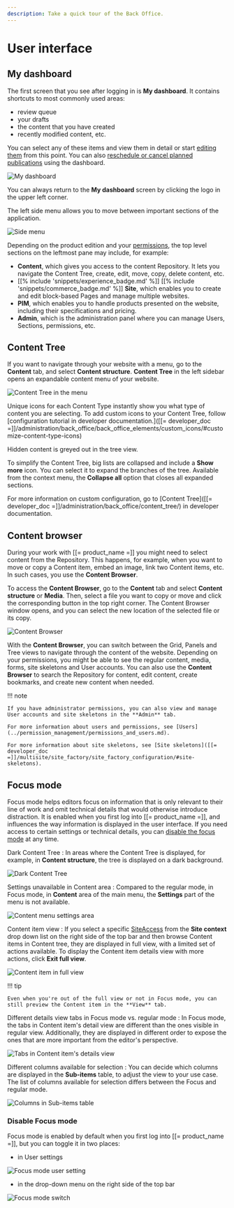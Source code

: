 ```yaml
---
description: Take a quick tour of the Back Office.
---
```


# User interface

## My dashboard

The first screen that you see after logging in is **My dashboard**. 
It contains shortcuts to most commonly used areas:

- review queue
- your drafts
- the content that you have created
- recently modified content, etc.

You can select any of these items and view them in detail or start [editing them](create_edit_content_items.md) from this point.
You can also [reschedule or cancel planned publications](../content_management/schedule_publishing.md#reschedule_or_cancel_publications) using the dashboard.

![My dashboard](img/dashboard.png "My dashboard")

You can always return to the **My dashboard** screen by clicking the logo in the upper left corner.

The left side menu allows you to move between important sections of the application.

![Side menu](img/top_bar.png "Side menu")

Depending on the product edition and your [permissions](../permission_management/permission_system.md), the top level sections on the leftmost pane may include, for example:

- **Content**, which gives you access to the content Repository.
It lets you navigate the Content Tree, create, edit, move, copy, delete content, etc.
- [[% include 'snippets/experience_badge.md' %]] [[% include 'snippets/commerce_badge.md' %]] **Site**, which enables you to create and edit block-based Pages and manage multiple websites.
- **PIM**, which enables you to handle products presented on the website, including their specifications and pricing.
- **Admin**, which is the administration panel where you can manage Users, Sections, permissions, etc.

## Content Tree

If you want to navigate through your website with a menu, go to the **Content** tab, and select **Content structure**.
**Content Tree** in the left sidebar opens an expandable content menu of your website.

![Content Tree in the menu](img/left_menu_tree.png "Content Tree in the menu")

Unique icons for each Content Type instantly show you what type of content you are selecting. To add custom icons to your Content Tree, follow [configuration tutorial in developer documentation.]([[= developer_doc =]]/administration/back_office/back_office_elements/custom_icons/#customize-content-type-icons)

Hidden content is greyed out in the tree view.

To simplify the Content Tree, big lists are collapsed and include a **Show more** icon. 
You can select it to expand the branches of the tree.
Available from the context menu, the **Collapse all** option that closes all expanded sections.

For more information on custom configuration, go to [Content Tree]([[= developer_doc =]]/administration/back_office/content_tree/) in developer documentation.

## Content browser

During your work with [[= product_name =]] you might need to select content from the Repository.
This happens, for example, when you want to move or copy a Content item, embed an image, link two Content items, etc.
In such cases, you use the **Content Browser**.

To access the **Content Browser**, go to the **Content** tab and select **Content structure** or **Media**.
Then, select a file you want to copy or move and click the corresponding button in the top right corner.
The Content Browser window opens, and you can select the new location of the selected file or its copy.

![Content Browser](img/udw.png "Content Browser")

With the **Content Browser**, you can switch between the Grid, Panels and Tree views to navigate through the content of the website.
Depending on your permissions, you might be able to see the regular content, media, forms, site skeletons and User accounts.
You can also use the **Content Browser** to search the Repository for content, edit content, create bookmarks, and create new content when needed.

!!! note

    If you have administrator permissions, you can also view and manage User accounts and site skeletons in the **Admin** tab.

    For more information about users and permissions, see [Users](../permission_management/permissions_and_users.md).

    For more information about site skeletons, see [Site skeletons]([[= developer_doc =]]/multisite/site_factory/site_factory_configuration/#site-skeletons).

## Focus mode

Focus mode helps editors focus on information that is only relevant to their line of work and omit technical details that would otherwise introduce distraction.
It is enabled when you first log into [[= product_name =]], and influences the way information is displayed in the user interface.
If you need access to certain settings or technical details, you can [disable the focus mode](#disable-focus-mode) at any time.

Dark Content Tree
: In areas where the Content Tree is displayed, for example, in **Content structure**, the tree is displayed on a dark background.

![Dark Content Tree](img/FM_dark_content_tree.png "Dark Content Tree")

Settings unavailable in Content area
: Compared to the regular mode, in Focus mode, in **Content** area of the main menu, the **Settings** part of the menu is not available.

![Content menu settings area](img/FM_menu_settings.png "Content menu settings area")

Content item view
: If you select a specific [SiteAccess](translate_content.md#siteaccess) from the **Site context** drop down list on the right side of the top bar and then browse Content items in Content tree, they are displayed in full view, with a limited set of actions available.
To display the Content item details view with more actions, click **Exit full view**.

![Content item in full view](img/FM_content_item_full_view.png "Content item in full view")

!!! tip

    Even when you're out of the full view or not in Focus mode, you can still preview the Content item in the **View** tab.

Different details view tabs in Focus mode vs. regular mode
: In Focus mode, the tabs in Content item's detail view are different than the ones visible in regular view.
Additionally, they are displayed in different order to expose the ones that are more important from the editor's perspective.

![Tabs in Content item's details view](img/FM_content_item_tabs_comparison.png "Tabs in Content item's details view")

Different columns available for selection
: You can decide which columns are displayed in the **Sub-items** table, to adjust the view to your use case.
The list of columns available for selection differs between the Focus and regular mode.

![Columns in Sub-items table](img/FM_subitems_column_list_comparison.png "Columns in Sub-items table")

### Disable Focus mode

Focus mode is enabled by default when you first log into [[= product_name =]], but you can toggle it in two places:

- in User settings

![Focus mode user setting](img/FM_user_settings.png "Focus mode user setting")

- in the drop-down menu on the right side of the top bar

![Focus mode switch](img/FM_switch.png "Focus mode switch")